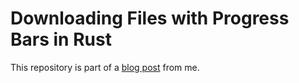 # Downloading Files with Progress Bars in Rust

This repository is part of a
[blog post](https://jonas.pleyer.org/posts/2025-09-02-download-file-progress-bar-rust/) from me.
